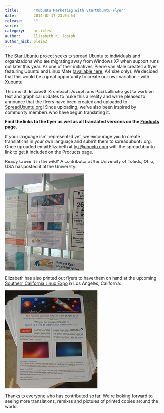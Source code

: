 ```yaml
---
title:       "Xubuntu Marketing with StartUbuntu Flyer"
date:        2014-02-17 23:04:54
release:     ""
serie:       
category:    articles
author:      Elizabeth K. Joseph
author_nick: pleia2
---
```


The [StartUbuntu](https://wiki.ubuntu.com/StartUbuntu) project seeks to spread Ubuntu to individuals and organizations who are migrating away from Windows XP when support runs out later this year. As one of their initiatives, Pierre van Male created a flyer featuring Ubuntu and Linux Mate ([available here](http://spreadubuntu.org/en/material/poster/start-ubuntu-addis-announcement), A4 size only). We decided that this would be a great opportunity to create our own variation - with Xubuntu!

This month Elizabeth Krumbach Joseph and Pasi Lallinaho got to work on text and graphical updates to make this a reality and we're pleased to announce that the flyers have been created and uploaded to [SpreadUbuntu.org](http://spreadubuntu.org/)! Since uploading, we've also been inspired by community members who have begun translating it.

**Find the links to the flyer as well as all translated versions on the [Products](http://xubuntu.org/products/ "Products") page.**

If your language isn't represented yet, we encourage you to create translations in your own language and submit them to spreadubuntu.org. Once uploaded email Elizabeth at lyz@ubuntu.com with the spreadubuntu link to get it included on the Products page.

Ready to see it in the wild? A contributor at the University of Toledo, Ohio, USA has posted it at the University:

![ohio_start_ubuntu-xubuntu](/assets/articles/2014/ohio_start_ubuntu-xubuntu.jpg)

Elizabeth has also printed out flyers to have them on hand at the upcoming [Southern California Linux Expo](https://www.socallinuxexpo.org/scale12x) in Los Angeles, California:

![california_start_ubuntu-xubuntu](/assets/articles/2014/california_start_ubuntu-xubuntu.jpg)

Thanks to everyone who has contributed so far. We're looking forward to seeing more translations, remixes and pictures of printed copies around the world.
